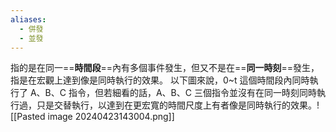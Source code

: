 ```yaml
---
aliases:
  - 併發
  - 並發
---
```

指的是在同一==**時間段**==內有多個事件發生，但又不是在==**同一時刻**==發生，指是在宏觀上達到像是同時執行的效果。
以下圖來說，0~t 這個時間段內同時執行了 A、B、C 指令，但若細看的話，A、B、C 三個指令並沒有在同一時刻同時執行過，只是交替執行，以達到在更宏寬的時間尺度上有者像是同時執行的效果。![[Pasted image 20240423143004.png]]
